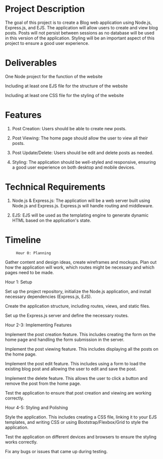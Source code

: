 Project Description
====================
The goal of this project is to create a Blog web application using Node.js, Express.js, and EJS. The application will allow users to create and view blog posts. Posts will not persist between sessions as no database will be used in this version of the application. Styling will be an important aspect of this project to ensure a good user experience.


Deliverables
=============
One Node project for the function of the website

Including at least one EJS file for the structure of the website

Including at least one CSS file for the styling of the website



Features
==========
1. Post Creation: Users should be able to create new posts.

2. Post Viewing: The home page should allow the user to view all their posts.

3. Post Update/Delete: Users should be edit and delete posts as needed.

3. Styling: The application should be well-styled and responsive, ensuring a good user experience on both desktop and mobile devices.



Technical Requirements
=======================
1. Node.js & Express.js: The application will be a web server built using Node.js and Express.js. Express.js will handle routing and middleware.

2. EJS: EJS will be used as the templating engine to generate dynamic HTML based on the application's state.



Timeline
========
         Hour 0: Planning

Gather content and design ideas, create wireframes and mockups. Plan out how the application will work, which routes might be necessary and which pages need to be made.



Hour 1:  Setup

Set up the project repository, initialize the Node.js application, and install necessary dependencies (Express.js, EJS).

Create the application structure, including routes, views, and static files.

Set up the Express.js server and define the necessary routes.



Hour 2-3: Implementing Features

Implement the post creation feature. This includes creating the form on the home page and handling the form submission in the server.

Implement the post viewing feature. This includes displaying all the posts on the home page.

Implement the post edit feature. This includes using a form to load the existing blog post and allowing the user to edit and save the post.

Implement the delete feature. This allows the user to click a button and remove the post from the home page.

Test the application to ensure that post creation and viewing are working correctly.



Hour 4-5: Styling and Polishing

Style the application. This includes creating a CSS file, linking it to your EJS templates, and writing CSS or using Bootstrap/Flexbox/Grid to style the application.

Test the application on different devices and browsers to ensure the styling works correctly.

Fix any bugs or issues that came up during testing.

